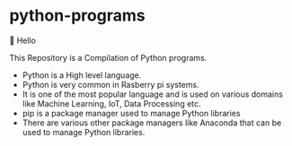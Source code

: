 # python-programs

👋 Hello

This Repository is a Compilation of Python programs. </br>
- Python is a High level language.
- Python is very common in Rasberry pi systems.
- It is one of the most popular language and is used on various domains like Machine Learning, IoT, Data Processing etc.
- pip is a package manager used to manage Python libraries
- There are various other package managers like Anaconda that can be used to manage Python libraries.
